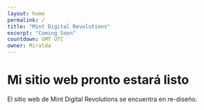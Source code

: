 ```yaml
---
layout: home
permalink: /
title: "Mint Digital Revolutions"
excerpt: "Coming Soon"
countdown: GMT UTC
owner: Miralda
---
```

# Mi sitio web pronto estará listo
El sitio web de Mint Digital Revolutions se encuentra en re-diseño.
